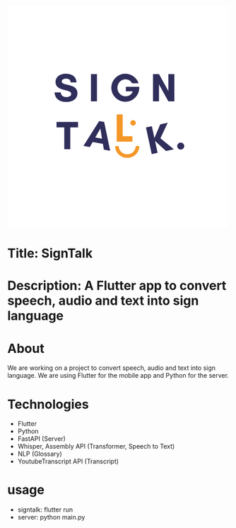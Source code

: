 ![alt text](signtalk/assets/images/1.png)

# Title: SignTalk

# Description: A Flutter app to convert speech, audio and text into sign language

# About

We are working on a project to convert speech, audio and text into sign language.
We are using Flutter for the mobile app and Python for the server.

# Technologies

- Flutter
- Python
- FastAPI (Server)
- Whisper, Assembly API (Transformer, Speech to Text)
- NLP (Glossary)
- YoutubeTranscript API (Transcript)

# usage

- signtalk: flutter run
- server: python main.py
